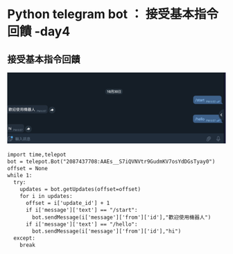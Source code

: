 # Python telegram bot ： 接受基本指令回饋 -day4

## 接受基本指令回饋

![plot](./img/4/1.jpg)

    import time,telepot
    bot = telepot.Bot("2087437708:AAEs__S7iQVNVtr9GudmKV7osYdDGsTyay0")
    offset = None
    while 1:
      try:
        updates = bot.getUpdates(offset=offset)
        for i in updates:
          offset = i['update_id'] + 1
          if i['message']['text'] == "/start":
            bot.sendMessage(i['message']['from']['id'],"歡迎使用機器人")
          if i['message']['text'] == "/hello":
            bot.sendMessage(i['message']['from']['id'],"hi")
      except:
        break